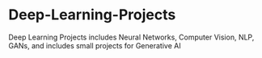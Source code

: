 # Deep-Learning-Projects
Deep Learning Projects includes Neural Networks, Computer Vision, NLP, GANs, and includes small projects for Generative AI
